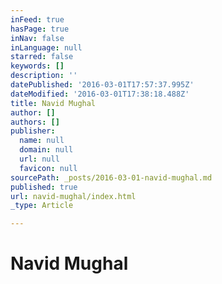 ```yaml
---
inFeed: true
hasPage: true
inNav: false
inLanguage: null
starred: false
keywords: []
description: ''
datePublished: '2016-03-01T17:57:37.995Z'
dateModified: '2016-03-01T17:38:18.488Z'
title: Navid Mughal
author: []
authors: []
publisher:
  name: null
  domain: null
  url: null
  favicon: null
sourcePath: _posts/2016-03-01-navid-mughal.md
published: true
url: navid-mughal/index.html
_type: Article

---
```

# Navid Mughal